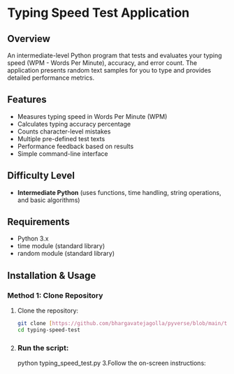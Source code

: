 # Typing Speed Test Application

## Overview
An intermediate-level Python program that tests and evaluates your typing speed (WPM - Words Per Minute), accuracy, and error count. The application presents random text samples for you to type and provides detailed performance metrics.

## Features
- Measures typing speed in Words Per Minute (WPM)
- Calculates typing accuracy percentage
- Counts character-level mistakes
- Multiple pre-defined test texts
- Performance feedback based on results
- Simple command-line interface

## Difficulty Level
- **Intermediate Python** (uses functions, time handling, string operations, and basic algorithms)

## Requirements
- Python 3.x
- time module (standard library)
- random module (standard library)

## Installation & Usage

### Method 1: Clone Repository
1. Clone the repository:
   ```bash
   git clone [https://github.com/bhargavatejagolla/pyverse/blob/main/typing_speed_test/README.md]
   cd typing-speed-test
   ```
2. ### Run the script:
   python typing_speed_test.py
3.Follow the on-screen instructions:   
   
      
